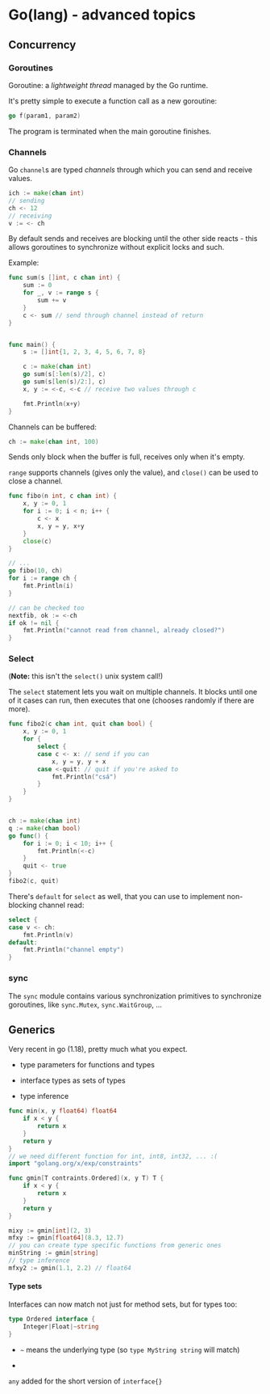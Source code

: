 # Go(lang) - advanced topics

## Concurrency

### Goroutines

Goroutine: a *lightweight thread* managed by the Go runtime.

It's pretty simple to execute a function call as a new goroutine:

```go
go f(param1, param2)
```

The program is terminated when the main goroutine finishes.

### Channels

Go `channel`s are typed *channels* through which you can send and receive values.

```go
ich := make(chan int)
// sending
ch <- 12
// receiving
v := <- ch
```

By default sends and receives are blocking until the other side reacts - this allows goroutines to synchronize without explicit locks and such.

Example:

```go
func sum(s []int, c chan int) {
    sum := 0
    for _, v := range s {
        sum += v
    }
    c <- sum // send through channel instead of return
}


func main() {
    s := []int{1, 2, 3, 4, 5, 6, 7, 8}

    c := make(chan int)
    go sum(s[:len(s)/2], c)
    go sum(s[len(s)/2:], c)
    x, y := <-c, <-c // receive two values through c

    fmt.Println(x+y)
}
```

Channels can be buffered:

```go
ch := make(chan int, 100)
```

Sends only block when the buffer is full, receives only when it's empty.

`range` supports channels (gives only the value), and `close()` can be used to close a channel.

```go
func fibo(n int, c chan int) {
    x, y := 0, 1
    for i := 0; i < n; i++ {
        c <- x
        x, y = y, x+y
    }
    close(c)
}

// ...
go fibo(10, ch)
for i := range ch {
    fmt.Println(i)
}

// can be checked too
nextfib, ok := <-ch
if ok != nil {
    fmt.Println("cannot read from channel, already closed?")
}
```

### Select

(**Note:** this isn't the `select()` unix system call!)

The `select` statement lets you wait on multiple channels. It blocks until one of it cases can run, then executes that one (chooses randomly if there are more).

```go
func fibo2(c chan int, quit chan bool) {
    x, y := 0, 1
    for {
        select {
        case c <- x: // send if you can
            x, y = y, y + x
        case <-quit: // quit if you're asked to
            fmt.Println("csá")
        }
    }
}


ch := make(chan int)
q := make(chan bool)
go func() {
    for i := 0; i < 10; i++ {
        fmt.Println(<-c)
    }
    quit <- true
}
fibo2(c, quit)
```

There's `default` for `select` as well, that you can use to implement non-blocking channel read:

```go
select {
case v <- ch:
    fmt.Println(v)
default:
    fmt.Println("channel empty")
}
```

### sync

The `sync` module contains various synchronization primitives to synchronize goroutines, like `sync.Mutex`, `sync.WaitGroup`, ...

## Generics

Very recent in go (1.18), pretty much what you expect.

- type parameters for functions and types

- interface types as sets of types

- type inference

```go
func min(x, y float64) float64
    if x < y {
        return x
    }
    return y
}
// we need different function for int, int8, int32, ... :(
import "golang.org/x/exp/constraints"

func gmin[T contraints.Ordered](x, y T) T {
    if x < y {
        return x
    }
    return y
}

mixy := gmin[int](2, 3)
mfxy := gmin[float64](8.3, 12.7)
// you can create type specific functions from generic ones
minString := gmin[string]
// type inference
mfxy2 := gmin(1.1, 2.2) // float64
```

#### Type sets

Interfaces can now match not just for method sets, but for types too:

```go
type Ordered interface {
    Integer|Float|~string
}
```

- `~` means the underlying type (so `type MyString string` will match)

- 

`any` added for the short version of `interface{}`




